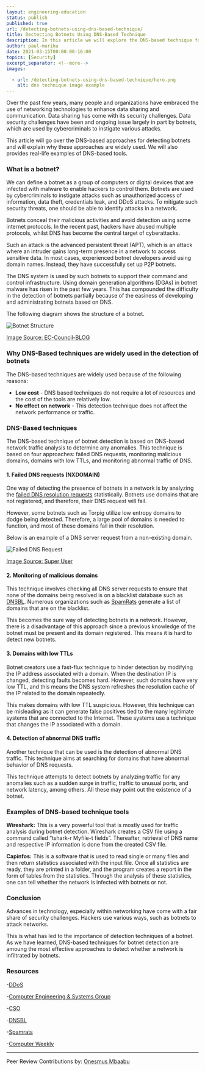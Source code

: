 ```yaml
---
layout: engineering-education
status: publish
published: true
url: /detecting-botnets-using-dns-based-technique/
title: Dectecting Botnets Using DNS-Based Technique
description: In this article we will explore the DNS-based technique for detecting botnets. 
author: paul-muriku
date: 2021-03-15T00:00:00-16:00
topics: [Security]
excerpt_separator: <!--more-->
images:

  - url: /detecting-botnets-using-dns-based-technique/hero.png
    alt: dns technique image example
---
```

Over the past few years, many people and organizations have embraced the use of networking technologies to enhance data sharing and communication. Data sharing has come with its security challenges. Data security challenges have been and ongoing issue largely in part by botnets, which are used by cybercriminals to instigate various attacks. 
<!--more-->
This article will go over the DNS-based approaches for detecting botnets and will explain why these approaches are widely used. We will also provides real-life examples of DNS-based tools.

### What is a botnet?
We can define a botnet as a group of computers or digital devices that are infected with malware to enable hackers to control them. Botnets are used by cybercriminals to instigate attacks such as unauthorized access of information, data theft, credentials leak, and DDoS attacks. To mitigate such security threats, one should be able to identify attacks in a network.

Botnets conceal their malicious activities and avoid detection using some internet protocols. In the recent past, hackers have abused multiple protocols, whilst DNS has become the central target of cyberattacks. 

Such an attack is the advanced persistent threat (APT), which is an attack where an intruder gains long-term presence in a network to access sensitive data. In most cases, experienced botnet developers avoid using domain names. Instead, they have successfully set up P2P botnets.

The DNS system is used by such botnets to support their command and control infrastructure. Using domain generation algorithms (DGAs) in botnet malware has risen in the past few years. This has compounded the difficulty in the detection of botnets partially because of the easiness of developing and administrating botnets based on DNS.

The following diagram shows the structure of a botnet. 

![Botnet Structure](/detecting-botnets-using-dns-based-technique/botnet-structure.png)

[Image Source: EC-Council-BLOG](https://blog.eccouncil.org/wp-content/uploads/2018/12/the-structure-of-a-botnet.png)

### Why DNS-Based techniques are widely used in the detection of botnets
The DNS-based techniques are widely used because of the following reasons:
- **Low cost** - DNS based techniques do not require a lot of resources and the cost of the tools are relatively low.
- **No effect on network** - This detection technique does not affect the network performance or traffic.

### DNS-Based techniques
The DNS-based technique of botnet detection is based on DNS-based network traffic analysis to determine any anomalies. This technique is based on four approaches: failed DNS requests, monitoring malicious domains, domains with low TTLs, and monitoring abnormal traffic of DNS.

#### 1. Failed DNS requests (NXDOMAIN)
One way of detecting the presence of botnets in a network is by analyzing the [failed DNS resolution requests](http://cesg.tamu.edu/wp-content/uploads/2012/04/reddy_papers/securecomm11.pdf) statistically. Botnets use domains that are not registered, and therefore, their DNS request will fail. 

However, some botnets such as Torpig utilize low entropy domains to dodge being detected. Therefore, a large pool of domains is needed to function, and most of these domains fail in their resolution. 

Below is an example of a DNS server request from a non-existing domain.
 
![Failed DNS Request](/detecting-botnets-using-dns-based-technique/failed-dns-request.png)

[Image Source: Super User](https://i.stack.imgur.com/trpaB.png)

#### 2. Monitoring of malicious domains
This technique involves checking all DNS server requests to ensure that none of the domains being resolved is on a blacklist database such as [DNSBL](http://www.dnsbl.info/). Numerous organizations such as [SpamRats](http://www.spamrats.com/) generate a list of domains that are on the blacklist. 

This becomes the sure way of detecting botnets in a network. However, there is a disadvantage of this approach since a previous knowledge of the botnet must be present and its domain registered. This means it is hard to detect new botnets. 

#### 3. Domains with low TTLs
Botnet creators use a fast-flux technique to hinder detection by modifying the IP address associated with a domain. When the destination IP is changed, detecting faults becomes hard. However, such domains have very low TTL, and this means the DNS system refreshes the resolution cache of the IP related to the domain repeatedly. 

This makes domains with low TTL suspicious. However, this technique can be misleading as it can generate false positives tied to the many legitimate systems that are connected to the Internet. These systems use a technique that changes the IP associated with a domain. 

#### 4. Detection of abnormal DNS traffic
Another technique that can be used is the detection of abnormal DNS traffic. This technique aims at searching for domains that have abnormal behavior of DNS requests. 

This technique attempts to detect botnets by analyzing traffic for any anomalies such as a sudden surge in traffic, traffic to unusual ports, and network latency, among others. All these may point out the existence of a botnet.

### Examples of DNS-based technique tools
**Wireshark:** This is a very powerful tool that is mostly used for traffic analysis during botnet detection. Wireshark creates a CSV file using a command called “tshark-r Myfile-t fields”. Thereafter, retrieval of DNS name and respective IP information is done from the created CSV file.

**Capinfos:** This is a software that is used to read single or many files and then return statistics associated with the input file. Once all statistics are ready, they are printed in a folder, and the program creates a report in the form of tables from the statistics. Through the analysis of these statistics, one can tell whether the network is infected with botnets or not.

### Conclusion
Advances in technology, especially within networking have come with a fair share of security challenges. Hackers use various ways, such as botnets to attack networks. 

This is what has led to the importance of detection techniques of a botnet. As we have learned, DNS-based techniques for botnet detection are amoung the most effective approaches to detect whether a network is infiltrated by botnets.  

### Resources
-[DDoS](https://www.csoonline.com/article/3222095/ddos-explained-how-denial-of-service-attacks-are-evolving.html)

-[Computer Engineering & Systems Group](http://cesg.tamu.edu/wp-content/uploads/2012/04/reddy_papers/securecomm11.pdf)

-[CSO](https://www.csoonline.com/article/3222095/ddos-explained-how-denial-of-service-attacks-are-evolving.html)

-[DNSBL](http://www.dnsbl.info/)

-[Spamrats](http://www.spamrats.com/)

-[Computer Weekly](https://www.computerweekly.com/tip/Four-handy-botnet-detection-techniques-and-tools-A-tutorial)

---
Peer Review Contributions by: [Onesmus Mbaabu](/authors/onesmus-mbaabu/)
